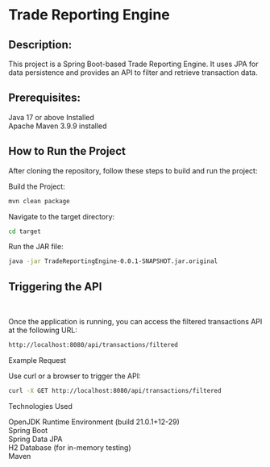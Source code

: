 <h1>Trade Reporting Engine</h1>

<h2>Description:</h2>

This project is a Spring Boot-based Trade Reporting Engine. It uses JPA for data persistence and provides an API to filter and retrieve transaction data.

<h2>Prerequisites:</h2>

Java 17 or above Installed<br/>
Apache Maven 3.9.9 installed<br/>
<h2>How to Run the Project</h2>

After cloning the repository, follow these steps to build and run the project:

Build the Project:
``` bash
mvn clean package
```
Navigate to the target directory:
``` bash
cd target
```
Run the JAR file:
``` bash
java -jar TradeReportingEngine-0.0.1-SNAPSHOT.jar.original
```
<h2>Triggering the API</h2><br/>

Once the application is running, you can access the filtered transactions API at the following URL:

```bash
http://localhost:8080/api/transactions/filtered
```
Example Request

Use curl or a browser to trigger the API:

``` bash
curl -X GET http://localhost:8080/api/transactions/filtered
```
Technologies Used

OpenJDK Runtime Environment (build 21.0.1+12-29)<br/>
Spring Boot<br/>
Spring Data JPA<br/>
H2 Database (for in-memory testing)<br/>
Maven<br/>
